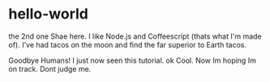 # hello-world
the 2nd one
Shae here. I like Node.js and Coffeescript (thats what I'm made of).
I've had tacos on the moon and find the far superior to Earth tacos.

Goodbye Humans!
I just now seen this tutorial. ok 
Cool. Now Im hoping Im on track. Dont judge me.
